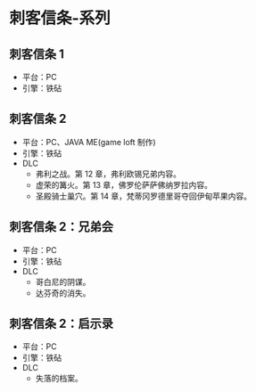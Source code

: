 # 刺客信条-系列

## 刺客信条 1

- 平台：PC
- 引擎：铁砧

## 刺客信条 2

- 平台：PC、JAVA ME(game loft 制作)
- 引擎：铁砧
- DLC
  - 弗利之战。第 12 章，弗利欧锡兄弟内容。
  - 虚荣的篝火。第 13 章，佛罗伦萨萨佛纳罗拉内容。
  - 圣殿骑士巢穴。第 14 章，梵蒂冈罗德里哥夺回伊甸苹果内容。

## 刺客信条 2：兄弟会

- 平台：PC
- 引擎：铁砧
- DLC
  - 哥白尼的阴谋。
  - 达芬奇的消失。

## 刺客信条 2：启示录

- 平台：PC
- 引擎：铁砧
- DLC
  - 失落的档案。
